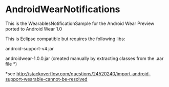 AndroidWearNotifications
========================

This is the WearablesNotificationSample for the Android Wear Preview ported to Android Wear 1.0

This is Eclipse compatible but requires the following libs:

android-support-v4.jar

androidwear-1.0.0.jar (created manually by extracting classes from the .aar file *)


 *see http://stackoverflow.com/questions/24520240/import-android-support-wearable-cannot-be-resolved
 
